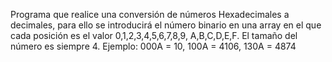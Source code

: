 Programa que realice una conversión de números Hexadecimales a decimales, para ello se introducirá el número binario en 
una array en el que cada posición es el valor  0,1,2,3,4,5,6,7,8,9, A,B,C,D,E,F.
El tamaño del número es siempre 4. Ejemplo: 000A = 10, 100A = 4106, 130A = 4874